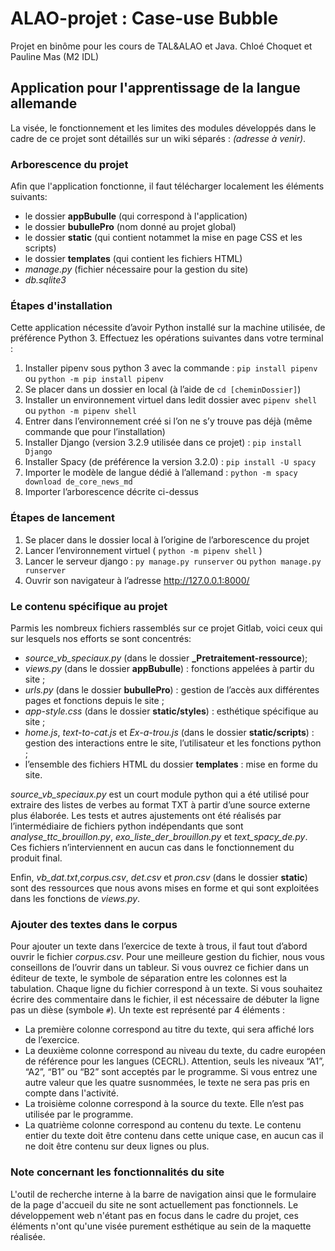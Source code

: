 # ALAO-projet : Case-use Bubble

Projet en binôme pour les cours de TAL&ALAO et Java.
Chloé Choquet et Pauline Mas (M2 IDL)

## Application pour l'apprentissage de la langue allemande ##
La visée, le fonctionnement et les limites des modules développés dans le cadre de ce projet sont détaillés sur un wiki séparés : *(adresse à venir)*.

### Arborescence du projet ###

Afin que l'application fonctionne, il faut télécharger localement les éléments suivants:
- le dossier **appBubulle** (qui correspond à l'application)
- le dossier **bubullePro** (nom donné au projet global)
- le dossier **static** (qui contient notammet la mise en page CSS et les scripts)
- le dossier **templates** (qui contient les fichiers HTML)
- *manage.py* (fichier nécessaire pour la gestion du site)
- *db.sqlite3*

### Étapes d'installation ###
Cette application nécessite d’avoir Python installé sur la machine utilisée, de préférence Python 3. Effectuez les opérations suivantes dans votre terminal :
1. Installer pipenv sous python 3 avec la commande : `pip install pipenv` ou  `python -m pip install pipenv`
2. Se placer dans un dossier en local (à l’aide de `cd [cheminDossier]`)
3. Installer un environnement virtuel dans ledit dossier avec `pipenv shell` ou `python -m pipenv shell`
4. Entrer dans l’environnement créé si l’on ne s’y trouve pas déjà (même commande que pour l’installation)
5. Installer Django (version 3.2.9 utilisée dans ce projet) : `pip install Django`
6. Installer Spacy (de préférence la version 3.2.0) : `pip install -U spacy `
7. Importer le modèle de langue dédié à l’allemand : `python -m spacy download de_core_news_md`
8. Importer l’arborescence décrite ci-dessus

### Étapes de lancement ###
1. Se placer dans le dossier local à l’origine de l’arborescence du projet
2. Lancer l’environnement virtuel ( `python -m pipenv shell` )
3. Lancer le serveur django : `py manage.py runserver` ou `python manage.py runserver`
4. Ouvrir son navigateur à l’adresse http://127.0.0.1:8000/

### Le contenu spécifique au projet ###
Parmis les nombreux fichiers rassemblés sur ce projet Gitlab, voici ceux qui sur lesquels nos efforts se sont concentrés:
- *source_vb_speciaux.py* (dans le dossier **_Pretraitement-ressource**);
- *views.py* (dans le dossier **appBubulle**) : fonctions appelées à partir du site ;
- *urls.py* (dans le dossier **bubullePro**) : gestion de l’accès aux différentes pages et fonctions depuis le site ;
- *app-style.css* (dans le dossier **static/styles**) : esthétique spécifique au site ;
- *home.js*, *text-to-cat.js* et *Ex-a-trou.js* (dans le dossier **static/scripts**) : gestion des interactions entre le site, l’utilisateur et les fonctions python ;
- l’ensemble des fichiers HTML du dossier **templates** : mise en forme du site.

*source_vb_speciaux.py* est un court module python qui a été utilisé pour extraire des listes de verbes au format TXT à partir d’une source externe plus élaborée. Les tests et autres ajustements ont été réalisés par l’intermédiaire de fichiers python indépendants que sont *analyse_ttc_brouillon.py*, *exo_liste_der_brouillon.py* et *text_spacy_de.py*. Ces fichiers n’interviennent en aucun cas dans le fonctionnement du produit final.

Enfin, *vb_dat.txt*,*corpus.csv*, *det.csv* et *pron.csv* (dans le dossier **static**) sont des ressources que nous avons mises en forme et qui sont exploitées dans les fonctions de *views.py*.

### Ajouter des textes dans le corpus ###
Pour ajouter un texte dans l’exercice de texte à trous, il faut tout d’abord ouvrir le fichier *corpus.csv*. Pour une meilleure gestion du fichier, nous vous conseillons de l’ouvrir dans un tableur. Si vous ouvrez ce fichier dans un éditeur de texte, le symbole de séparation entre les colonnes est la tabulation.
Chaque ligne du fichier correspond à un texte. Si vous souhaitez écrire des commentaire dans le fichier, il est nécessaire de débuter la ligne pas un dièse (symbole `#`).
Un texte est représenté par 4 éléments :
- La première colonne correspond au titre du texte, qui sera affiché lors de l’exercice.
- La deuxième colonne correspond au niveau du texte, du cadre européen de référence pour les langues (CECRL). Attention, seuls les niveaux “A1”, “A2”, “B1” ou “B2” sont acceptés par le programme. Si vous entrez une autre valeur que les quatre susnommées, le texte ne sera pas pris en compte dans l'activité.
- La troisième colonne correspond à la source du texte. Elle n’est pas utilisée par le programme.
- La quatrième colonne correspond au contenu du texte. Le contenu entier du texte doit être contenu dans cette unique case, en aucun cas il ne doit être contenu sur deux lignes ou plus.

### Note concernant les fonctionnalités du site ###

L'outil de recherche interne à la barre de navigation ainsi que le formulaire de la page d'accueil du site ne sont actuellement pas fonctionnels. Le développement web n'étant pas en focus dans le cadre du projet, ces éléments n'ont qu'une visée purement esthétique au sein de la maquette réalisée. 
